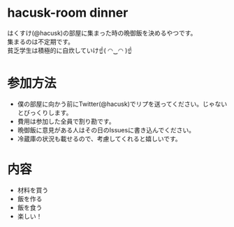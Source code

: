 # hacusk-room dinner
はくすけ(@hacusk)の部屋に集まった時の晩御飯を決めるやつです。  
集まるのは不定期です。  
貧乏学生は積極的に自炊していけ☝( ◠‿◠ )☝  

# 参加方法
- 僕の部屋に向かう前にTwitter(@hacusk)でリプを送ってください。じゃないとびっくりします。  
- 費用は参加した全員で割り勘です。  
- 晩御飯に意見がある人はその日のIssuesに書き込んでください。  
- 冷蔵庫の状況も載せるので、考慮してくれると嬉しいです。  

# 内容
- 材料を買う
- 飯を作る
- 飯を食う
- 楽しい！
